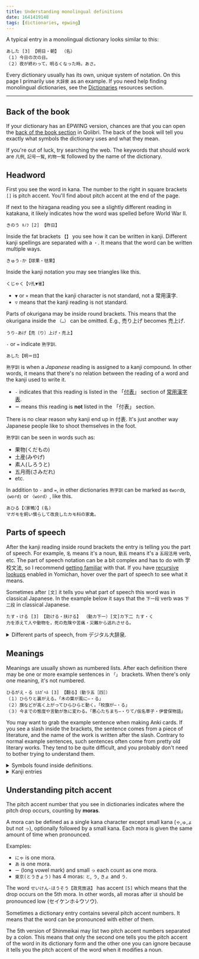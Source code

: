 ```yaml
---
title: Understanding monolingual definitions
date: 1641419148
tags: [dictionaries, epwing]
---
```


A typical entry in a monolingual dictionary looks similar to this:

```
あした [3] 【明日・朝】 （名）
（１）今日の次の日。
（２）夜が終わって，明るくなった時。あさ。
```

Every dictionary usually has its own, unique system of notation.
On this page I primarily use `大辞泉` as an example.
If you need help finding monolingual dictionaries, see the
[Dictionaries](resources.html#dictionaries) resources section.

***

## Back of the book

If your dictionary has an EPWING version,
chances are that you can open the
[back of the book section](setting-up-qolibri.html#how-to-use-the-dictionaries)
in Qolibri.
The back of the book will tell you exactly what symbols the dictionary uses and what they mean.

If you're out of luck, try searching the web.
The keywords that should work are `凡例`, `記号一覧`, `約物一覧`
followed by the name of the dictionary.

## Headword

First you see the word in kana.
The number to the right in square brackets `[]` is pitch accent.
You'll find about pitch accent at the end of the page.

If next to the hiragana reading you see a slightly different reading in katakana,
it likely indicates how the word was spelled before World War II.

```
きのう ｷﾉﾌ [2] 【昨日】
```

Inside the fat brackets `【】` you see how it can be written in kanji.
Different kanji spellings are separated with a `・`.
It means that the word can be written multiple ways.

```
きゅう‐か【球果・毬果】
```

Inside the kanji notation you may see triangles like this.

```
くじゃく【▽孔▼雀】
```

* `▼` or `×` mean that the kanji character is not standard, not a 常用漢字.
* `▽` means that the kanji reading is not standard.

Parts of okurigana may be inside round brackets.
This means that the okurigana inside the `（…）` can be omitted. E.g., 売り上げ becomes 売上げ.

```
うり‐あげ【売〔り〕上げ・売上】
```

`-` or `=` indicate `熟字訓`.

```
あした【明＝日】
```

`熟字訓` is when a *Japanese* reading is assigned to a kanji compound.
In other words,
it means that there's no relation between the reading of a word and the kanji used to write it.

* `‐` indicates that this reading is listed in the
「[付表](https://gakusyu.shizuoka-c.ed.jp/japanese/syou_56/moji/04/fuhyou.pdf)」
section of
[常用漢字表](https://www.bunka.go.jp/kokugo_nihongo/sisaku/joho/joho/kijun/naikaku/pdf/joyokanjihyo_20101130.pdf).
* `＝` means this reading is **not** listed in the 「付表」 section.

There is no clear reason why kanji end up in 付表.
It's just another way Japanese people like to shoot themselves in the foot.

`熟字訓` can be seen in words such as:

* 果物(くだもの)
* 土産(みやげ)
* 素人(しろうと)
* 五月雨(さみだれ)
* etc.

In addition to `-` and `=`,
in other dictionaries `熟字訓` can be marked as `《word》`, `｛word｝` or `〈word〉`, like this.

```
あひる【〈家鴨〉】(名)
マガモを飼い慣らして改良したカモ科の家禽。
```

## Parts of speech

After the kanji reading inside round brackets the entry is telling you the part of speech.
For example, `名` means it's a noun, `動五` means it's a `五段活用` verb, etc.
The part of speech notation can be a bit complex and has to do with 学校文法,
so I recommend [getting familiar](https://www.kokugobunpou.com/) with that.
If you have [recursive lookups](setting-up-yomichan.html#recursive-lookups) enabled
in Yomichan, hover over the part of speech to see what it means.

Sometimes after `[文]` it tells you what part of speech this word was in classical Japanese.
In the example below it says that the `下一段` verb was `下二段` in classical Japanese.

```
たす・ける [3] 【助ける・扶ける】 （動カ下一）[文]カ下二 たす・く
力を添えて人や動物を，死の危険や苦痛・災難から逃れさせる。
```

<details>

<summary>Different parts of speech, from デジタル大辞泉.</summary>

|     Symbol     | Meaning                                    |
|:--------------:|--------------------------------------------|
|     ［名］     | 名詞                                       |
|     ［代］     | 代名詞                                     |
|    ［動五］    | 動詞五段活用                               |
| ［動五（四）］ | 動詞口語五段活用、文語四段活用             |
|    ［動四］    | 動詞四段活用                               |
|   ［動上一］   | 動詞上一段活用                             |
|   ［動上二］   | 動詞上二段活用                             |
|   ［動下一］   | 動詞下一段活用                             |
|   ［動下二］   | 動詞下二段活用                             |
|   ［動カ変］   | 動詞カ行変格活用                           |
|   ［動サ変］   | 動詞サ行変格活用                           |
|   ［動ナ変］   | 動詞ナ行変格活用                           |
|   ［動ラ変］   | 動詞ラ行変格活用                           |
|   ［動特活］   | 動詞特殊活用                               |
|     ［形］     | 形容詞                                     |
|    ［形ク］    | 形容詞ク活用                               |
|   ［形シク］   | 形容詞シク活用                             |
|    ［形動］    | 形容動詞                                   |
|  ［形動タリ］  | 形容動詞タリ活用                           |
|  ［形動ナリ］  | 形容動詞ナリ活用                           |
|  ［ト・タル］  | 「－と」の形で副詞、「－たる」の形で連体詞 |
|    ［連体］    | 連体詞                                     |
|     ［副］     | 副詞                                       |
|     ［接］     | 接続詞                                     |
|     ［感］     | 感動詞                                     |
|    ［助動］    | 助動詞                                     |
|    ［格助］    | 格助詞                                     |
|    ［接助］    | 接続助詞                                   |
|    ［副助］    | 副助詞                                     |
|    ［係助］    | 係助詞                                     |
|    ［終助］    | 終助詞                                     |
|    ［間助］    | 間投助詞                                   |
|    ［並助］    | 並立助詞                                   |
|   ［準体助］   | 準体助詞                                   |
|  ［　］(スル)  | サ行変格活用の動詞となる                   |
|    〔接頭〕    | 接頭語                                     |
|    〔接尾〕    | 接尾語                                     |
|    〔語素〕    | 語素                                       |
|    〔連語〕    | 連語                                       |
|     〔枕〕     | 枕詞                                       |
|     ［文］     | 文語形                                     |

</details>

## Meanings

Meanings are usually shown as numbered lists.
After each definition there may be one or more example sentences in `「」` brackets.
When there's only one meaning, it's not numbered.

```
ひるがえ・る ﾋﾙｶﾞﾍﾙ [3] 【翻る】（動ラ五［四］）
（１）ひらりと裏がえる。「木の葉が風に―・る」
（２）旗などが高く上がってひらひらと動く。「校旗が―・る」
（３）今までの態度や言動が急に変わる。「悪心たちまち―・りて/仮名草子・伊曾保物語」
```

You may want to grab the example sentence when making Anki cards.
If you see a slash inside the brackets, the sentence comes from a piece of literature,
and the name of the work is written after the slash.
Contrary to normal example sentences,
such sentences often come from pretty old literary works.
They tend to be quite difficult,
and you probably don't need to bother trying to understand them.

<details>

<summary>Symbols found inside definitions.</summary>

|      Symbol      | Meaning                    |
|:----------------:|----------------------------|
|        ⇒         | その項目を見よ             |
|        →         | 参照せよ                   |
|        ⇔         | 対義語・対語               |
|      [補説]      | 語誌・表記などの補説       |
| ［アクセント］　 | アクセント表示             |
|     《季　》     | 季語                       |
|     ［歌枕］     | 歌枕                       |
|     ［可能］     | 可能動詞                   |
|     ［派生］     | 派生語                     |
|     ［類語］     | 類語                       |
|    ［下接句］    | その語が下に付いてできる句 |
|    ［下接語］    | その語が下に付いてできる語 |
|     ［用法］     | 用法の使い分け             |

</details>

<details>

<summary>Kanji entries</summary>

|    Symbol    | Meaning        |
|:------------:|----------------|
|    ［音］    | 字音           |
|    ［訓］    | 字訓           |
|    （慣）    | 慣用音         |
|    （呉）    | 呉音           |
|    （漢）    | 漢音           |
|    （唐）    | 唐音           |
| ［名のり］　 | 人名に用いる訓 |
|   ［難読］   | 難読語         |

</details>

## Understanding pitch accent

The pitch accent number that you see in dictionaries
indicates where the pitch drop occurs, counting by **moras**.

A mora can be defined as
a single kana character except small kana (`ゃ`,`ゅ`,`ょ` but not `っ`),
optionally followed by a small kana.
Each mora is given the same amount of time when pronounced.

Examples:

* `にゃ` is one mora.
* `あ` is one mora.
* `ー` (long vowel mark) and small `っ` each count as one mora.
* `東京(とうきょう)` has 4 moras: `と`, `う`, `きょ` and `う`.

The word `せいけん-ほうそう【政見放送】` has accent `[5]`
which means that the drop occurs on the 5th mora.
In other words, all moras after `ほ` should be pronounced low (セイケンホ↓ウソウ).

Sometimes a dictionary entry contains several pitch accent numbers.
It means that the word can be pronounced with either of them.

The 5th version of Shinmeikai may list two pitch accent numbers separated by a colon.
This means that only the second one tells you the pitch accent of the word in its dictionary form
and the other one you can ignore
because it tells you the pitch accent of the word when it modifies a noun.
